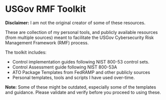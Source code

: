 # USGov RMF Toolkit

**Disclaimer:** I am not the original creator of some of these resources.

These are collection of my personal tools, and publicly available resources (from multiple sources) meant to facilitate the USGov Cybersecurity Risk Management Framework (RMF) process.

The toolkit includes:

- Control implementation guides following NIST 800-53 control sets.
- Control Assessment guide following NIST 800-53A
- ATO Package Templates from FedRAMP and other publicly sources
- Personal templates, tools and scripts I have used over-time.

**Note:** Some of these might be outdated, especially some of the templates and guidance. Please validate and verify before you proceed to using these.
